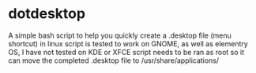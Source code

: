 # dotdesktop
A simple bash script to help you quickly create a .desktop file (menu shortcut) in linux 
script is tested to work on GNOME, as well as elementry OS, I have not tested on KDE or XFCE 
script needs to be ran as root so it can move the completed .desktop file to /usr/share/applications/
